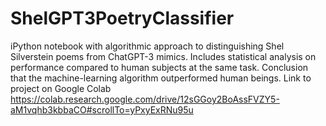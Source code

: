 # ShelGPT3PoetryClassifier
iPython notebook with algorithmic approach to distinguishing Shel Silverstein poems from ChatGPT-3 mimics. 
Includes statistical analysis on performance compared to human subjects at the same task.
Conclusion that the machine-learning algorithm outperformed human beings.
Link to project on Google Colab https://colab.research.google.com/drive/12sGGoy2BoAssFVZY5-aM1vqhb3kbbaCO#scrollTo=yPxyExRNu95u


